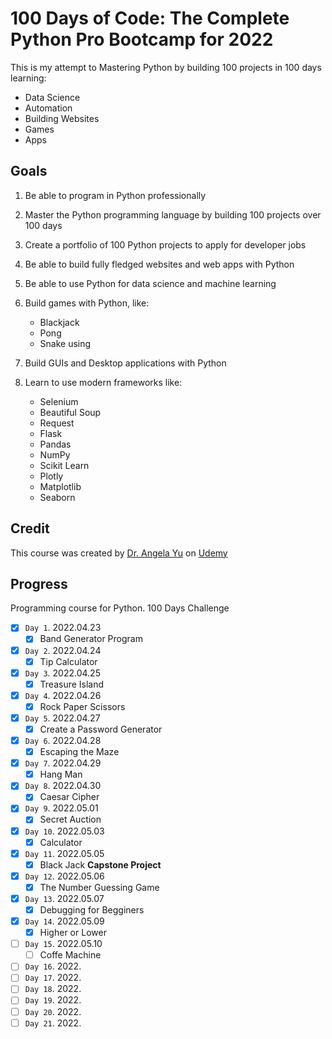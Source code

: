 # 100 Days of Code: The Complete Python Pro Bootcamp for 2022

This is my attempt to Mastering Python by building 100 projects in 100 days learning:

-   Data Science
-   Automation
-   Building Websites
-   Games
-   Apps

## Goals

1. Be able to program in Python professionally
2. Master the Python programming language by building 100 projects over 100 days
3. Create a portfolio of 100 Python projects to apply for developer jobs
4. Be able to build fully fledged websites and web apps with Python
5. Be able to use Python for data science and machine learning
6. Build games with Python, like:

    - Blackjack
    - Pong
    - Snake using

7. Build GUIs and Desktop applications with Python
8. Learn to use modern frameworks like:

    - Selenium
    - Beautiful Soup
    - Request
    - Flask
    - Pandas
    - NumPy
    - Scikit Learn
    - Plotly
    - Matplotlib
    - Seaborn

## Credit

This course was created by [Dr. Angela Yu](https://www.udemy.com/course/100-days-of-code/#instructor-1) on [Udemy](https://www.udemy.com/course/100-days-of-code/)

## Progress

Programming course for Python. 100 Days Challenge

-   [x] `Day 1`. 2022.04.23
    -   [x] Band Generator Program
-   [x] `Day 2`. 2022.04.24
    -   [x] Tip Calculator
-   [x] `Day 3`. 2022.04.25
    -   [x] Treasure Island
-   [x] `Day 4`. 2022.04.26
    -   [x] Rock Paper Scissors
-   [x] `Day 5`. 2022.04.27
    -   [x] Create a Password Generator
-   [x] `Day 6`. 2022.04.28
    -   [x] Escaping the Maze
-   [x] `Day 7`. 2022.04.29
    -   [x] Hang Man
-   [x] `Day 8`. 2022.04.30
    -   [x] Caesar Cipher
-   [x] `Day 9`. 2022.05.01
    -   [x] Secret Auction
-   [x] `Day 10`. 2022.05.03
    -   [x] Calculator
-   [x] `Day 11`. 2022.05.05
    -   [x] Black Jack **Capstone Project**
-   [x] `Day 12`. 2022.05.06
    -   [x] The Number Guessing Game
-   [x] `Day 13`. 2022.05.07
    -   [x] Debugging for Begginers
-   [x] `Day 14`. 2022.05.09
    -   [x] Higher or Lower
-   [ ] `Day 15`. 2022.05.10
    -   [ ] Coffe Machine
-   [ ] `Day 16`. 2022.
-   [ ] `Day 17`. 2022.
-   [ ] `Day 18`. 2022.
-   [ ] `Day 19`. 2022.
-   [ ] `Day 20`. 2022.
-   [ ] `Day 21`. 2022.
